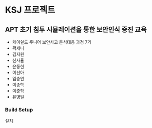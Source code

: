 # KSJ 프로젝트
## APT 초기 침투 시뮬레이션을 통한 보안인식 증진 교육

*  케이쉴드 주니어 보안사고 분석대응 과정 7기
*  곽제니
*  김지원
*  신사율
*  윤동현
*  이선아
*  임승연
*  이종학
*  이준학
*  유병일


### Build Setup
설치
